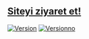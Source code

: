 ## [Siteyi ziyaret et!](https://yunusemreaydinli.github.io/)
[![Version](https://img.shields.io/badge/Version-1.0-green)](https://github.com/yunusemreaydinli) [![Versionno](https://img.shields.io/badge/Version-Out.of.use-red)](https://github.com/yunusemreaydinli)
